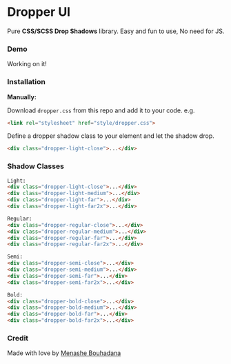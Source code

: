 # Dropper UI

Pure **CSS/SCSS Drop Shadows** library. Easy and fun to use, No need for JS.

### Demo

Working on it!

### Installation

**Manually:**

Download `dropper.css` from this repo and add it to your code. e.g.

```html
<link rel="stylesheet" href="style/dropper.css">
```

Define a dropper shadow class to your element and let the shadow drop.

```html
<div class="dropper-light-close">...</div>
```

### Shadow Classes
```html
Light:
<div class="dropper-light-close">...</div>
<div class="dropper-light-medium">...</div>
<div class="dropper-light-far">...</div>
<div class="dropper-light-far2x">...</div>

Regular:
<div class="dropper-regular-close">...</div>
<div class="dropper-regular-medium">...</div>
<div class="dropper-regular-far">...</div>
<div class="dropper-regular-far2x">...</div>

Semi:
<div class="dropper-semi-close">...</div>
<div class="dropper-semi-medium">...</div>
<div class="dropper-semi-far">...</div>
<div class="dropper-semi-far2x">...</div>

Bold:
<div class="dropper-bold-close">...</div>
<div class="dropper-bold-medium">...</div>
<div class="dropper-bold-far">...</div>
<div class="dropper-bold-far2x">...</div>
```

### Credit

Made with love by [Menashe Bouhadana](https://codepen.io/menashebouhadana)

